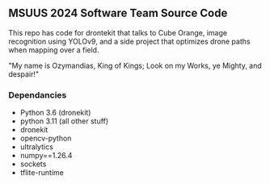 MSUUS 2024 Software Team Source Code
-------------------------

This repo has code for drontekit that talks to Cube Orange, image recognition using 
YOLOv9, and a side project that optimizes drone paths when mapping over a field.<br>

"My name is Ozymandias, King of Kings; Look on my Works, ye Mighty, and despair!"

### Dependancies

- Python 3.6 (dronekit)
- python 3.11 (all other stuff)
- dronekit
- opencv-python
- ultralytics
- numpy==1.26.4
- sockets
- tflite-runtime
